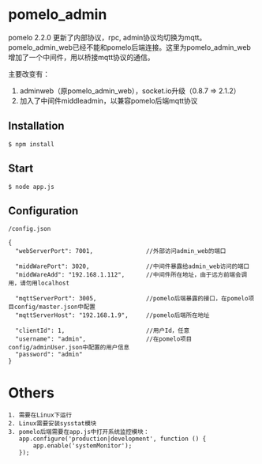 # pomelo_admin
pomelo 2.2.0 更新了内部协议，rpc, admin协议均切换为mqtt。pomelo_admin_web已经不能和pomelo后端连接。这里为pomelo_admin_web增加了一个中间件，用以桥接mqtt协议的通信。 

主要改变有：
1. adminweb（原pomelo_admin_web），socket.io升级（0.8.7 => 2.1.2）
2. 加入了中间件middleadmin，以兼容pomelo后端mqtt协议

## Installation

    $ npm install
	
## Start
    $ node app.js
	
## Configuration 
    /config.json
   
    {
	  "webServerPort": 7001,               //外部访问admin_web的端口

	  "middWarePort": 3020,                //中间件暴露给admin_web访问的端口
	  "middWareAdd": "192.168.1.112",      //中间件所在地址，由于远方前端会调用，请勿用localhost

	  "mqttServerPort": 3005,              //pomelo后端暴露的接口，在pomelo项目config/master.json中配置
	  "mqttServerHost": "192.168.1.9",     //pomelo后端所在地址
  
	  "clientId": 1,                       //用户Id，任意
	  "username": "admin",                 //在pomelo项目config/adminUser.json中配置的用户信息
	  "password": "admin"                   
	}
	
# Others
    1. 需要在Linux下运行
	2. Linux需要安装sysstat模块
	3. pomelo后端需要在app.js中打开系统监控模块：
	   app.configure('production|development', function () {
	       app.enable('systemMonitor');
	   });